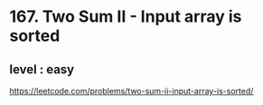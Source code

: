 # 167. Two Sum II - Input array is sorted
## level : easy

https://leetcode.com/problems/two-sum-ii-input-array-is-sorted/
